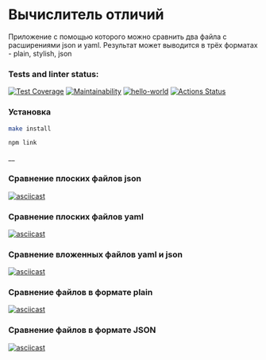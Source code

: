 # Вычислитель отличий
Приложение с помощью которого можно сравнить два файла с расширениями json и yaml.
Результат может выводится в трёх форматах - plain, stylish, json

### Tests and linter status:
[![Test Coverage](https://api.codeclimate.com/v1/badges/2b9deaac855649faf566/test_coverage)](https://codeclimate.com/github/ArtuAdler/frontend-project-46/test_coverage)
[![Maintainability](https://api.codeclimate.com/v1/badges/2b9deaac855649faf566/maintainability)](https://codeclimate.com/github/ArtuAdler/frontend-project-46/maintainability)
[![hello-world](https://github.com/ArtuAdler/frontend-project-46/actions/workflows/nodejs.yml/badge.svg)](https://github.com/ArtuAdler/frontend-project-46/actions/workflows/nodejs.yml)
[![Actions Status](https://github.com/ArtuAdler/frontend-project-46/workflows/hexlet-check/badge.svg)](https://github.com/ArtuAdler/frontend-project-46/actions)

### Установка
```bash
make install
```
```bash
npm link
```
__
### Сравнение плоских файлов json
[![asciicast](https://asciinema.org/a/CEDUvE097GFfMIGjVEQxeJXER.svg)](https://asciinema.org/a/CEDUvE097GFfMIGjVEQxeJXER)

### Сравнение плоских файлов yaml
[![asciicast](https://asciinema.org/a/Hh3hsXUVDUPKGMYYs9kVI5A6T.svg)](https://asciinema.org/a/Hh3hsXUVDUPKGMYYs9kVI5A6T)

### Сравнение вложенных файлов yaml и json
[![asciicast](https://asciinema.org/a/c3xJnlL496rw8IBxIeTEj7Ksq.svg)](https://asciinema.org/a/c3xJnlL496rw8IBxIeTEj7Ksq)

### Сравнение файлов в формате plain
[![asciicast](https://asciinema.org/a/tb65mDxmHKjgMFohK4dlil2JZ.svg)](https://asciinema.org/a/tb65mDxmHKjgMFohK4dlil2JZ)

### Сравнение файлов в формате JSON
[![asciicast](https://asciinema.org/a/hkMb1WfnjH1KntvBcVtaQ72cC.svg)](https://asciinema.org/a/hkMb1WfnjH1KntvBcVtaQ72cC)